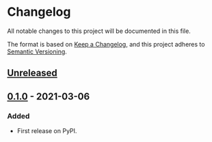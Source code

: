 # Changelog
All notable changes to this project will be documented in this file.

The format is based on [Keep a Changelog](https://keepachangelog.com/en/1.0.0/),
and this project adheres to [Semantic Versioning](https://semver.org/spec/v2.0.0.html).


## [Unreleased]

## [0.1.0] - 2021-03-06
### Added
- First release on PyPI.

[Unreleased]: https://github.com/joelbcastillo/CS6903-Project-One-python/compare/v0.1.0...HEAD
[0.1.0]: https://github.com/joelbcastillo/CS6903-Project-One-python/compare/releases/tag/v0.1.0
